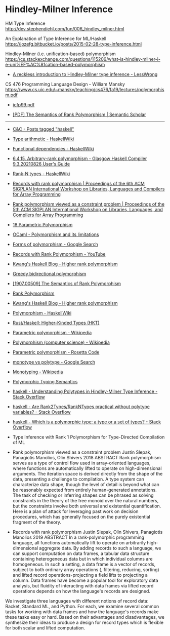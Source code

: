 # Hindley-Milner Inference

HM Type Inference
http://dev.stephendiehl.com/fun/006_hindley_milner.html

An Explanation of Type Inference for ML/Haskell
https://jozefg.bitbucket.io/posts/2015-02-28-type-inference.html

Hindley-Milner (i.e. unification-based) polymorphism
https://cs.stackexchange.com/questions/115206/what-is-hindley-milner-i-e-uni%EF%AC%81cation-based-polymorphism

* [A reckless introduction to Hindley-Milner type inference - LessWrong](https://www.lesswrong.com/posts/vTS8K4NBSi9iyCrPo/a-reckless-introduction-to-hindley-milner-type-inference)

CS 476 Programming Language Design - William Mansky
https://www.cs.uic.edu/~mansky/teaching/cs476/fa19/lectures/polymorphism.pdf

* [icfp99.pdf](http://www.riec.tohoku.ac.jp/~ohori/research/icfp99.pdf)

* [[PDF] The Semantics of Rank Polymorphism | Semantic Scholar](https://www.semanticscholar.org/paper/The-Semantics-of-Rank-Polymorphism-Slepak-Shivers/05f516ed33bbc2d530895bd67e70ab2a1dc16a3e)

---


* [C&C - Posts tagged "haskell"](https://jozefg.bitbucket.io/tags/haskell.html)
* [Type arithmetic - HaskellWiki](https://wiki.haskell.org/Type_arithmetic)
* [Functional dependencies - HaskellWiki](https://wiki.haskell.org/Functional_dependencies)
* [6.4.15. Arbitrary-rank polymorphism - Glasgow Haskell Compiler 9.3.20210826 User's Guide](https://ghc.gitlab.haskell.org/ghc/doc/users_guide/exts/rank_polymorphism.html)
* [Rank-N types - HaskellWiki](https://wiki.haskell.org/Rank-N_types)

* [Records with rank polymorphism | Proceedings of the 6th ACM SIGPLAN International Workshop on Libraries, Languages and Compilers for Array Programming](https://dl.acm.org/doi/10.1145/3315454.3329961)


* [Rank polymorphism viewed as a constraint problem | Proceedings of the 5th ACM SIGPLAN International Workshop on Libraries, Languages, and Compilers for Array Programming](https://dl.acm.org/doi/10.1145/3219753.3219758)

* [18 Parametric Polymorphism](https://papl.cs.brown.edu/2014/para-poly.html)
* [OCaml - Polymorphism and its limitations](https://ocaml.org/manual/polymorphism.html)
* [Forms of polymorphism - Google Search](https://www.google.com/search?newwindow=1&sxsrf=AOaemvIqczqD1O4gafZ1KevRjIrMRyMEPw:1630083479474&q=Forms+of+polymorphism&sa=X&ved=2ahUKEwjVyv2V1tHyAhWygP0HHTMmBKYQ1QIwGXoECB4QAQ&biw=1920&bih=916)
* [Records with Rank Polymorphism - YouTube](https://www.youtube.com/watch?v=-5ImcfKFBVc)
* [Kwang's Haskell Blog - Higher rank polymorphism](https://kseo.github.io/posts/2016-12-27-higher-rank-polymorphism.html)
* [Greedy bidirectional polymorphism](https://research.cs.queensu.ca/home/jana/papers/poly/)
* [[1907.00509] The Semantics of Rank Polymorphism](https://arxiv.org/abs/1907.00509)
* [Rank Polymorphism](https://prl.ccs.neu.edu/blog/2017/05/04/rank-polymorphism/)
* [Kwang's Haskell Blog - Higher rank polymorphism](https://kseo.github.io/posts/2016-12-27-higher-rank-polymorphism.html)
* [Polymorphism - HaskellWiki](https://wiki.haskell.org/Polymorphism)
* [Rust/Haskell: Higher-Kinded Types (HKT)](https://gist.github.com/CMCDragonkai/a5638f50c87d49f815b8)
* [Parametric polymorphism - Wikipedia](https://en.wikipedia.org/wiki/Parametric_polymorphism#:~:text=Rank%2Dn%20(%22higher%2Drank%22)%20polymorphism,-This%20section%20needs&text=Rank%2Dn%20polymorphism%20is%20polymorphism,left%20of%20arbitrarily%20many%20arrows.)
* [Polymorphism (computer science) - Wikipedia](https://en.wikipedia.org/wiki/Polymorphism_(computer_science))
* [Parametric polymorphism - Rosetta Code](https://rosettacode.org/wiki/Parametric_polymorphism)
* [monotype vs polytype - Google Search](https://www.google.com/search?q=monotype+vs+polytype&newwindow=1&sxsrf=AOaemvJiFu9BI-FAEO2qzyxGa-DbXCeMIw%3A1630086831344&ei=ryYpYf2tFKmB9u8Pi-qFwAQ&oq=monotype+vs+polytype&gs_lcp=Cgdnd3Mtd2l6EAMyBwghEAoQoAEyBwghEAoQoAEyBwghEAoQoAEyBwghEAoQoAEyBwghEAoQoAE6BwgAEEcQsAM6BAgjECc6BAgAEEM6BggAEAcQHjoLCC4QxwEQ0QMQkQI6BQgAEIAEOgUIABCRAjoGCAAQFhAeOggIABAWEAoQHjoICCEQFhAdEB46BQghEKABSgQIQRgAUMZeWIp8YPx8aAJwAXgAgAGrAYgB3g2SAQQwLjEzmAEAoAEByAEIwAEB&sclient=gws-wiz&ved=0ahUKEwi9waPU4tHyAhWpgP0HHQt1AUgQ4dUDCA8&uact=5)
* [Monotyping - Wikipedia](https://en.wikipedia.org/wiki/Monotyping)
* [Polymorphic Typing Semantics](https://pages.github-dev.cs.illinois.edu/cs421-sp18/web/slides/polytype-semantics.pdf)
* [haskell - Understanding Polytypes in Hindley-Milner Type Inference - Stack Overflow](https://stackoverflow.com/questions/15497315/understanding-polytypes-in-hindley-milner-type-inference)
* [haskell - Are Rank2Types/RankNTypes practical without polytype variables? - Stack Overflow](https://stackoverflow.com/questions/3076909/are-rank2types-rankntypes-practical-without-polytype-variables)
* [haskell - Which is a polymorphic type: a type or a set of types? - Stack Overflow](https://stackoverflow.com/questions/57085678/which-is-a-polymorphic-type-a-type-or-a-set-of-types)


* Type Inference with Rank 1 Polymorphism for Type-Directed Compilation of ML

* Rank polymorphism viewed as a constraint problem
  Justin Slepak, Panagiotis Manolios, Olin Shivers
  2018
  ABSTRACT
  Rank polymorphism serves as a type of control flow used in array-oriented languages, where functions are automatically lifted to operate on high-dimensional arguments. The iteration space is derived directly from the shape of the data, presenting a challenge to compilation. A type system can characterize data shape, though the level of detail is beyond what can be reasonably expected from entirely human-generated annotations. The task of checking or inferring shapes can be phrased as solving constraints in the theory of the free monoid over the natural numbers, but the constraints involve both universal and existential quantification. Here is a plan of attack for leveraging past work on decision procedures, which has generally focused on the purely existential fragment of the theory.

* Records with rank polymorphism
Justin Slepak, Olin Shivers, Panagiotis Manolios
2019
ABSTRACT
In a rank-polymorphic programming language, all functions automatically lift to operate on arbitrarily high-dimensional aggregate data. By adding records to such a language, we can support computation on data frames, a tabular data structure containing heterogeneous data but in which individual columns are homogeneous. In such a setting, a data frame is a vector of records, subject to both ordinary array operations (, filtering, reducing, sorting) and lifted record operations-projecting a field lifts to projecting a column. Data frames have become a popular tool for exploratory data analysis, but fluidity of interacting with data frames via lifted record operations depends on how the language's records are designed.

We investigate three languages with different notions of record data: Racket, Standard ML, and Python. For each, we examine several common tasks for working with data frames and how the language's records make these tasks easy or hard. Based on their advantages and disadvantages, we synthesize their ideas to produce a design for record types which is flexible for both scalar and lifted computation.

